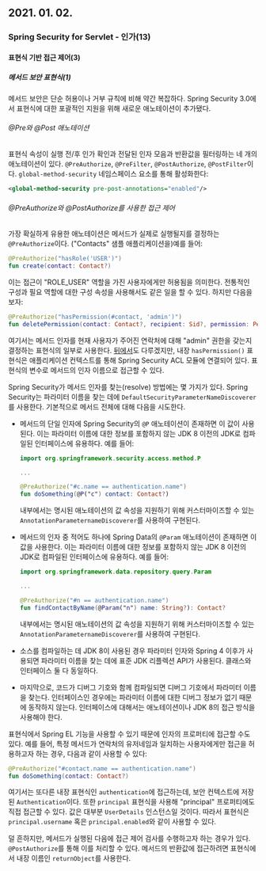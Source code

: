 ## 2021. 01. 02.

### Spring Security for Servlet - 인가(13)

#### 표현식 기반 접근 제어(3)

##### 메서드 보안 표현식(1)

메서드 보안은 단순 허용이나 거부 규칙에 비해 약간 복잡하다. Spring Security 3.0에서 표현식에 대한 포괄적인 지원을 위해 새로운 애노테이션이 추가됐다. 

###### @Pre와 @Post 애노테이션

표현식 속성이 실행 전/후 인가 확인과 전달된 인자 모음과 반환값을 필터링하는 네 개의 애노테이션이 있다. `@PreAuthorize`, `@PreFilter`, `@PostAuthorize`, `@PostFilter`이다. `global-method-security` 네임스페이스 요소를 통해 활성화한다:

```xml
<global-method-security pre-post-annotations="enabled"/>
```

###### @PreAuthorize와 @PostAuthorize를 사용한 접근 제어

가장 확실하게 유용한 애노테이션은 메서드가 실제로 실행될지를 결정하는 `@PreAuthorize`이다. ("Contacts" 샘플 애플리케이션을)예를 들어:

```kotlin
@PreAuthorize("hasRole('USER')")
fun create(contact: Contact?)
```

이는 접근이 "ROLE_USER" 역할을 가진 사용자에게만 허용됨을 의미한다. 전통적인 구성과 필요 역할에 대한 구성 속성을 사용해서도 같은 일을 할 수 있다. 하지만 다음을 보자:

```kotlin
@PreAuthorize("hasPermission(#contact, 'admin')")
fun deletePermission(contact: Contact?, recipient: Sid?, permission: Permission?)
```

여기서는 메서드 인자를 현재 사용자가 주어진 연락처에 대해 "admin" 권한을 갖는지 결정하는 표현식의 일부로 사용한다. [뒤에서][el-permission-evaluator]도 다루겠지만, 내장 `hasPermission()` 표현식은 애플리케이션 컨텍스트를 통해 Spring Security ACL 모듈에 연결되어 있다. 표현식의 변수로 메서드의 인자 이름으로 접근할 수 있다.

Spring Security가 메서드 인자를 찾는(resolve) 방법에는 몇 가지가 있다. Spring Security는 파라미터 이름을 찾는 데에 `DefaultSecurityParameterNameDiscoverer`를 사용한다. 기본적으로 메서드 전체에 대해 다음을 시도한다.

* 메서드의 단일 인자에 Spring Security의 `@P` 애노테이션이 존재하면 이 값이 사용된다. 이는 파라미터 이름에 대한 정보를 포함하지 않는 JDK 8 이전의 JDK로 컴파일된 인터페이스에 유용하다. 예를 들어:

  ```kotlin
  import org.springframework.security.access.method.P
  
  ...
  
  @PreAuthorize("#c.name == authentication.name")
  fun doSomething(@P("c") contact: Contact?)
  ```

  내부에서는 명시된 애노테이션의 값 속성을 지원하기 위해 커스터마이즈할 수 있는 `AnnotationParameternameDiscoverer`를 사용하여 구현된다.

* 메서드의 인자 중 적어도 하나에 Spring Data의 `@Param` 애노테이션이 존재하면 이 값을 사용한다. 이는 파라미터 이름에 대한 정보를 포함하지 않는 JDK 8 이전의 JDK로 컴파일된 인터페이스에 유용하다. 예를 들어:

  ```kotlin
  import org.springframework.data.repository.query.Param
  
  ...
  
  @PreAuthorize("#n == authentication.name")
  fun findContactByName(@Param("n") name: String?): Contact?
  ```

  내부에서는 명시된 애노테이션의 값 속성을 지원하기 위해 커스터마이즈할 수 있는 `AnnotationParameternameDiscoverer`를 사용하여 구현된다.

* 소스를 컴파일하는 데 JDK 8이 사용된 경우 파라미터 인자와 Spring 4 이후가 사용되면 파라미터 이름을 찾는 데에 표준 JDK 리플렉션 API가 사용된다. 클래스와 인터페이스 둘 다 동일하다.

* 마지막으로, 코드가 디버그 기호와 함께 컴파일되면 디버그 기호에서 파라미터 이름을 찾는다. 인터페이스인 경우에는 파라미터 이름에 대한 디버그 정보가 없기 때문에 동작하지 않는다. 인터페이스에 대해서는 애노테이션이나 JDK 8의 접근 방식을 사용해야 한다.

표현식에서 Spring EL 기능을 사용할 수 있기 때문에 인자의 프로퍼티에 접근할 수도 있다. 예를 들어, 특정 메서드가 연락처의 유저네임과 일치하는 사용자에게만 접근을 허용하고자 하는 경우, 다음과 같이 사용할 수 있다:

```kotlin
@PreAuthorize("#contact.name == authentication.name")
fun doSomething(contact: Contact?)
```

여기서는 또다른 내장 표현식인 `authentication`에 접근하는데, 보안 컨텍스트에 저장된 `Authentication`이다. 또한 `principal` 표현식을 사용해 "principal" 프로퍼티에도 직접 접근할 수 있다. 값은 대부분 `UserDetails` 인스턴스일 것이다. 따라서 표현식은 `principal.username` 혹은 `principal.enabled`와 같이 사용할 수 있다.

덜 흔하지만, 메서드가 실행된 다음에 접근 제어 검사를 수행하고자 하는 경우가 있다. `@PostAuthorize`를 통해 이를 처리할 수 있다. 메서드의 반환값에 접근하려면 표현식에서 내장 이름인 `returnObject`를 사용한다.



[el-permission-evaluator]: https://docs.spring.io/spring-security/site/docs/5.4.1/reference/html5/#el-permission-evaluator

